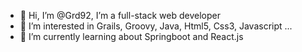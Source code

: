 - 👋 Hi, I’m @Grd92, I’m a full-stack web developer
- 👀 I’m interested in Grails, Groovy, Java, Html5, Css3, Javascript ...
- 🌱 I’m currently learning about Springboot and React.js

<!---

- 💞️ I’m looking to collaborate on ...
- 📫 How to reach me ...


Grd92/Grd92 is a ✨ special ✨ repository because its `README.md` (this file) appears on your GitHub profile.
You can click the Preview link to take a look at your changes.
--->
